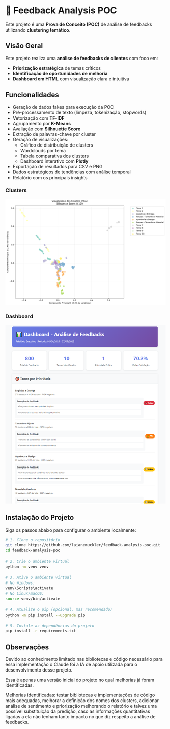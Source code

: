 # 🧠 Feedback Analysis POC

Este projeto é uma **Prova de Conceito (POC)** de análise de feedbacks utilizando **clustering temático**.


##  Visão Geral

Este projeto realiza uma **análise de feedbacks de clientes** com foco em:

- **Priorização estratégica** de temas críticos
- **Identificação de oportunidades de melhoria**
- **Dashboard em HTML** com visualização clara e intuitiva


## Funcionalidades

- Geração de dados fakes para execução da POC
- Pré-processamento de texto (limpeza, tokenização, stopwords)
- Vetorização com **TF-IDF**
- Agrupamento por **K-Means**
- Avaliação com **Silhouette Score**
- Extração de palavras-chave por cluster
- Geração de visualizações:
  - Gráfico de distribuição de clusters
  - Wordclouds por tema
  - Tabela comparativa dos clusters
  - Dashboard interativo com **Plotly**
- Exportação de resultados para CSV e PNG
- Dados estratégicos de tendências com análise temporal
- Relatório com os principais insights

### Clusters
![clusters](assets/clusters_visualization.png)

### Dashboard
![dashboard](image.png)

## Instalação do Projeto

Siga os passos abaixo para configurar o ambiente localmente:

```bash
# 1. Clone o repositório
git clone https://github.com/laianemuckler/feedback-analysis-poc.git
cd feedback-analysis-poc

# 2. Crie o ambiente virtual
python -m venv venv

# 3. Ative o ambiente virtual
# No Windows:
venv\Scripts\activate
# No Linux/macOS:
source venv/bin/activate

# 4. Atualize o pip (opcional, mas recomendado)
python -m pip install --upgrade pip

# 5. Instale as dependências do projeto
pip install -r requirements.txt
```
## Observações
Devido ao conhecimento limitado nas bibliotecas e código necessário para essa implementação o Claude foi a IA de apoio utilizada para o desenvolvimento desse projeto.

Essa é apenas uma versão inicial do projeto no qual melhorias já foram identificadas. 

Melhorias identificadas: testar bibliotecas e implementações de código mais adequadas, melhorar a definição dos nomes dos clusters, adicionar análise de sentimento e priorização melhorando o relatório e talvez uma possível substituição da predição, caso as informações quantitativas ligadas a ela não tenham tanto impacto no que diz respeito a análise de feedbacks.
